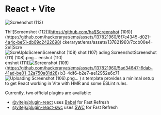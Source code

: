 # React + Vite
![Screenshot (113)](https://github.com/hackeraryat/ems/assets/137821960/4b5ab650-8db1-4944-ad4f-e40d5c52f151)

Thi![Screenshot (112)](https://github.com/ha![Screenshot (106)](https://github.com/hackeraryat/ems/assets/137821960/6f7e4345-d021-4a4c-be51-db69c2422698)
ckeraryat/ems/assets/137821960/7ccb00e4-2e![Scre![Scre![Uplo![Screen![Screenshot (108)](https://github.com/hackeraryat/ems/assets/137821960/cf859347-20b3-41de-b1aa-478f085095af)
shot (107)](https://github.com/hackeraryat/ems/assets/137821960/8e16b945-6243-4eba-8680-da606d49eea9)
ading Screenshot![Screenshot (111)](https://github.com/hackeraryat/ems/assets/137821960/5023d314-ba7b-4c06-9dc3-af8aa073cce3)
 (108).png…]()
enshot (110)](https://github.com/hackeraryat/ems/assets/137821960/deae75d8-fd54-4fab-a8f6-9d93bd0a95fd)
enshot (111)]![Screenshot (109)](https://github.com/hackeraryat/ems/assets/137821960/ae4cc15c-2a17-4def-822a-7d890b6222b0)
(https://github.com/hackeraryat/ems/assets/137821960/5ad34647-6dab-41ad-be01-32a750a81d28)
b3-4df6-b2e7-ae12952e6c71![Uploading Screenshot (106).png…]()
)
s template provides a minimal setup to get React working in Vite with HMR and some ESLint rules.

Currently, two official plugins are available:

- [@vitejs/plugin-react](https://github.com/vitejs/vite-plugin-react/blob/main/packages/plugin-react/README.md) uses [Babel](https://babeljs.io/) for Fast Refresh
- [@vitejs/plugin-react-swc](https://github.com/vitejs/vite-plugin-react-swc) uses [SWC](https://swc.rs/) for Fast Refresh
